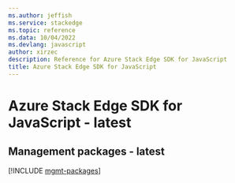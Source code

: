 ```yaml
---
ms.author: jeffish
ms.service: stackedge
ms.topic: reference
ms.data: 10/04/2022
ms.devlang: javascript
author: xirzec
description: Reference for Azure Stack Edge SDK for JavaScript
title: Azure Stack Edge SDK for JavaScript
---
```

# Azure Stack Edge SDK for JavaScript - latest

## Management packages - latest
[!INCLUDE [mgmt-packages](stack-edge-mgmt-index.md)]